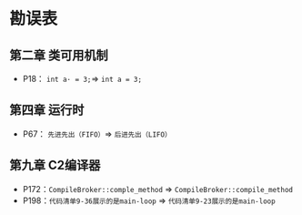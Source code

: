 # 勘误表

## 第二章 类可用机制
+ P18： `int a· = 3;`=> `int a = 3;`

## 第四章 运行时
+ P67： `先进先出（FIFO）`=> `后进先出（LIFO）`

## 第九章 C2编译器
+ P172：`CompileBroker::comple_method` => `CompileBroker::compile_method` 
+ P198：`代码清单9-36展示的是main-loop` => `代码清单9-23展示的是main-loop`

